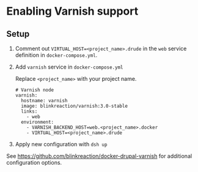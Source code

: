 # Enabling Varnish support

## Setup

1. Comment out `VIRTUAL_HOST=<project_name>.drude` in the `web` service definition in `docker-compose.yml`.

2. Add `varnish` service in `docker-compose.yml`

    Replace `<project_name>` with your project name.
    
    ```
    # Varnish node
    varnish:
      hostname: varnish
      image: blinkreaction/varnish:3.0-stable
      links:
        - web
      environment:
        - VARNISH_BACKEND_HOST=web.<project_name>.docker
        - VIRTUAL_HOST=<project_name>.drude
    ```

3. Apply new configuration with `dsh up`


See https://github.com/blinkreaction/docker-drupal-varnish for additional configuration options.
